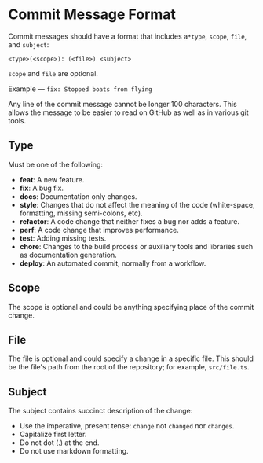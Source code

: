 # Commit Message Format
Commit messages should have a format that includes a`*type`, `scope`, `file`, and `subject`:

```fix
<type>(<scope>): (<file>) <subject>
```

`scope` and `file` are optional.

Example — `fix: Stopped boats from flying`

Any line of the commit message cannot be longer 100 characters. This allows the message to be easier to read on GitHub as well as in various git tools.

## Type
Must be one of the following:

* **feat**: A new feature.
* **fix**: A bug fix.
* **docs**: Documentation only changes.
* **style**: Changes that do not affect the meaning of the code (white-space, formatting, missing semi-colons, etc).
* **refactor**: A code change that neither fixes a bug nor adds a feature.
* **perf**: A code change that improves performance.
* **test**: Adding missing tests.
* **chore**: Changes to the build process or auxiliary tools and libraries such as documentation generation.
* **deploy**: An automated commit, normally from a workflow.

## Scope
The scope is optional and could be anything specifying place of the commit change.

## File
The file is optional and could specify a change in a specific file. This should be the file's path from the root of the repository; for example, `src/file.ts`.

## Subject
The subject contains succinct description of the change:

* Use the imperative, present tense: `change` not `changed` nor `changes`.
* Capitalize first letter.
* Do not dot (.) at the end.
* Do not use markdown formatting.
